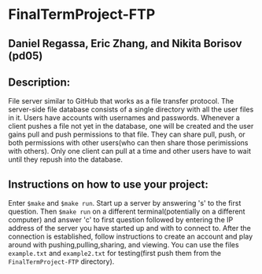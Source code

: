 # FinalTermProject-FTP
## Daniel Regassa, Eric Zhang, and Nikita Borisov (pd05)

## Description:
  File server similar to GitHub that works as a file transfer protocol. The server-side file database consists of a single
  directory with all the user files in it. Users have accounts with usernames and passwords. Whenever a client pushes a file
  not yet in the database, one will be created and the user gains pull and push permissions to that file. They can share
  pull, push, or both permissions with other users(who can then share those perimissions with others). Only one client can pull
  at a time and other users have to wait until they repush into the database.
  
## Instructions on how to use your project:
  Enter ```$make``` and ```$make run```. Start up a server by answering 's' to the first question. Then ```$make run``` on a 
  different terminal(potentially on a different computer) and answer 'c' to first question followed by entering the IP address
  of the server you have started up and with to connect to. After the connection is established, follow instructions to create
  an account and play around with pushing,pulling,sharing, and viewing. You can use the files ```example.txt``` and ```example2.txt``` for testing(first push them from the ```FinalTermProject-FTP``` directory).
